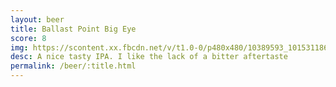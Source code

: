 ```yaml
---
layout: beer
title: Ballast Point Big Eye
score: 8
img: https://scontent.xx.fbcdn.net/v/t1.0-0/p480x480/10389593_10153118668748745_5666950047802645873_n.jpg?oh=19d8331da58bd8754986b08ae48789a0&oe=58E01E63
desc: A nice tasty IPA. I like the lack of a bitter aftertaste
permalink: /beer/:title.html
---
```


